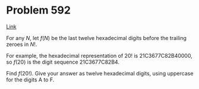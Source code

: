 # Problem 592

[Link](https://projecteuler.net/problem=592)

For any $N$, let $f(N)$ be the last twelve hexadecimal digits before the trailing zeroes in $N!$.

For example, the hexadecimal representation of $20!$ is 21C3677C82B40000,  
so $f(20)$ is the digit sequence 21C3677C82B4.

Find $f(20!)$. Give your answer as twelve hexadecimal digits, using uppercase for the digits A to F.
